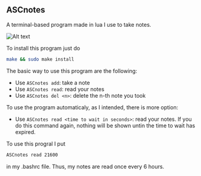 ## ASCnotes
A terminal-based program made in lua I use to take notes.

![Alt text](https://i.imgur.com/TYkmlfw.png "An example of notes")

To install this program just do
```bash
make && sudo make install
```
The basic way to use this program are the following:
* Use `ASCnotes add`:     take a note
* Use `ASCnotes read`:    read your notes
* Use `ASCnotes del <n>`: delete the n-th note you took


To use the program automaticaly, as I intended, there is more option:
* Use `ASCnotes read <time to wait in seconds>`: read your notes. If you do this command again, nothing will be shown untin the time to wait has expired.

To use this progral I put 
```bash
ASCnotes read 21600
```
in my .bashrc file. Thus, my notes are read once every 6 hours.

